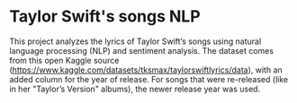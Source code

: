 # Taylor Swift's songs NLP

This project analyzes the lyrics of Taylor Swift’s songs using natural language processing (NLP) and sentiment analysis. The dataset comes from this open Kaggle source (https://www.kaggle.com/datasets/tksmax/taylorswiftlyrics/data), with an added column for the year of release. For songs that were re-released (like in her "Taylor’s Version" albums), the newer release year was used.
